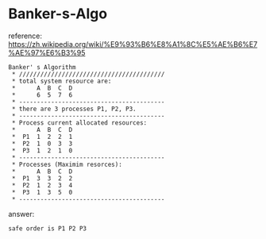 # Banker-s-Algo

reference: https://zh.wikipedia.org/wiki/%E9%93%B6%E8%A1%8C%E5%AE%B6%E7%AE%97%E6%B3%95
```
Banker' s Algorithm
 * /////////////////////////////////////////
 * total system resource are:
 *      A  B  C  D
 *      6  5  7  6
 * -----------------------------------------
 * there are 3 processes P1, P2, P3.
 * -----------------------------------------
 * Process current allocated resources:
 *      A  B  C  D
 *  P1  1  2  2  1
 *  P2  1  0  3  3
 *  P3  1  2  1  0
 * -----------------------------------------
 * Processes (Maximim resorces):
 *      A  B  C  D
 *  P1  3  3  2  2
 *  P2  1  2  3  4
 *  P3  1  3  5  0
 * -----------------------------------------

```
answer:
```
safe order is P1 P2 P3
```
